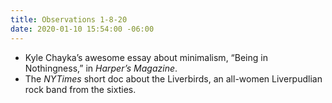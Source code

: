 ```yaml
---
title: Observations 1-8-20
date: 2020-01-10 15:54:00 -06:00
---
```


- Kyle Chayka’s awesome essay about minimalism, “Being in Nothingness,” in *Harper’s Magazine*.
- The *NYTimes* short doc about the Liverbirds, an all-women Liverpudlian rock band from the sixties.